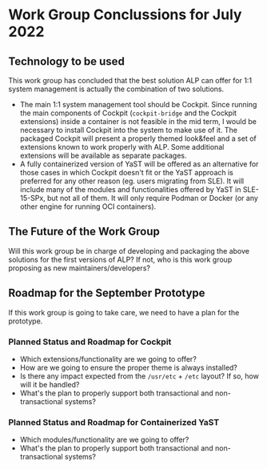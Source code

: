 # Work Group Conclussions for July 2022

## Technology to be used

This work group has concluded that the best solution ALP can offer for 1:1 system management is
actually the combination of two solutions.

* The main 1:1 system management tool should be Cockpit. Since running the main components
of Cockpit (`cockpit-bridge` and the Cockpit extensions) inside a container is not feasible in the
mid term, I would be necessary to install Cockpit into the system to make use of it. The packaged
Cockpit will present a properly themed look&feel and a set of extensions known to work properly
with ALP. Some additional extensions will be available as separate packages.
* A fully containerized version of YaST will be offered as an alternative for those cases in which
Cockpit doesn't fit or the YaST approach is preferred for any other reason (eg. users migrating
from SLE). It will include many of the modules and functionalities offered by YaST in SLE-15-SPx,
but not all of them. It will only require Podman or Docker (or any other engine for running OCI
containers).

## The Future of the Work Group

Will this work group be in charge of developing and packaging the above solutions for the first
versions of ALP? If not, who is this work group proposing as new maintainers/developers?

## Roadmap for the September Prototype

If this work group is going to take care, we need to have a plan for the prototype.

### Planned Status and Roadmap for Cockpit

* Which extensions/functionality are we going to offer?
* How are we going to ensure the proper theme is always installed?
* Is there any impact expected from the `/usr/etc` + `/etc` layout? If so, how will it be handled?
* What's the plan to properly support both transactional and non-transactional systems?

### Planned Status and Roadmap for Containerized YaST

* Which modules/functionality are we going to offer?
* What's the plan to properly support both transactional and non-transactional systems?
